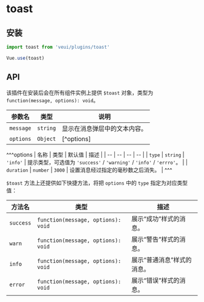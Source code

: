# toast

## 安装

```js
import toast from 'veui/plugins/toast'

Vue.use(toast)
```

## API

该插件在安装后会在所有组件实例上提供 `$toast` 对象，类型为 `function(message, options): void`。

| 参数名 | 类型 | 说明 |
| -- | -- | -- |
| `message` | `string` | 显示在消息弹层中的文本内容。 |
| `options` | `Object` | [^options] |

^^^options
| 名称 | 类型 | 默认值 | 描述 |
| -- | -- | -- | -- |
| `type` | `string` | `'info'` | 提示类型，可选值为 `'success'` / `'warning'` / `'info'` / `'errro'`。 |
| `duration` | `number` | `3000` |  设置消息经过指定的毫秒数之后消失。 |
^^^

`$toast` 方法上还提供如下快捷方法，将把 `options` 中的 `type` 指定为对应类型值：

| 方法名 | 类型 | 描述 |
| -- | -- | -- |
| `success` | `function(message, options): void` | 展示“成功”样式的消息。 |
| `warn` | `function(message, options): void` | 展示“警告”样式的消息。 |
| `info` | `function(message, options): void` | 展示“普通消息”样式的消息。 |
| `error` | `function(message, options): void` | 展示“错误”样式的消息。 |
